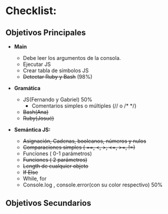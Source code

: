 # Checklist:

## Objetivos Principales

- **Main**
    + Debe leer los argumentos de la consola.
    + Ejecutar JS
    + Crear tabla de símbolos JS
    + ~~Detectar Ruby y Bash~~ (98%)

- **Gramática**
    + JS(Fernando y Gabriel) 50%
        + Comentarios simples o múltiples (// o /* */)
    + ~~Bash(Ana)~~
    + ~~Ruby(Josué)~~

- **Semántica JS:**
    + ~~Asignación, Cadenas, booleanos, números y nulos~~ 
    + ~~Comparaciones simples ( ==, <, >, <=, >=, !=)~~
    + Funciones ( 0-1 parámetros) 
    + ~~Funciones ( 2 parámetros)~~ 
    + ~~Length de cualquier objeto~~
    + ~~If Else~~
    + While, for
    + Console.log , console.error(con su color respectivo) 50%

## Objetivos Secundarios
